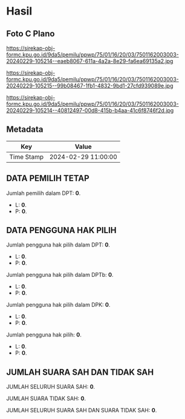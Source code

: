 # Hasil

## Foto C Plano

https://sirekap-obj-formc.kpu.go.id/9da5/pemilu/ppwp/75/01/16/20/03/7501162003003-20240229-105214--eaeb8067-611a-4a2a-8e29-fa6ea69135a2.jpg

https://sirekap-obj-formc.kpu.go.id/9da5/pemilu/ppwp/75/01/16/20/03/7501162003003-20240229-105215--99b08467-1fb1-4832-9bd1-27cfd939089e.jpg

https://sirekap-obj-formc.kpu.go.id/9da5/pemilu/ppwp/75/01/16/20/03/7501162003003-20240229-105214--40812497-00d8-415b-b4aa-41c6f8746f2d.jpg


## Metadata

| Key        | Value               |
| ---------- | ------------------- |
| Time Stamp | 2024-02-29 11:00:00 |


## DATA PEMILIH TETAP

Jumlah pemilih dalam DPT: **0**.
 * L: **0**.
 * P: **0**.

## DATA PENGGUNA HAK PILIH

Jumlah pengguna hak pilih dalam DPT: **0**.
 * L: **0**.
 * P: **0**.

Jumlah pengguna hak pilih dalam DPTb: **0**.
 * L: **0**.
 * P: **0**.

Jumlah pengguna hak pilih dalam DPK: **0**.
 * L: **0**.
 * P: **0**.

Jumlah pengguna hak pilih: **0**.
 * L: **0**.
 * P: **0**.

## JUMLAH SUARA SAH DAN TIDAK SAH

JUMLAH SELURUH SUARA SAH: **0**.

JUMLAH SUARA TIDAK SAH: **0**.

JUMLAH SELURUH SUARA SAH DAN SUARA TIDAK SAH: **0**.


